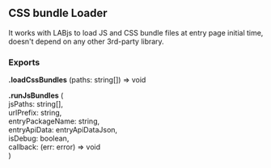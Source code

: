 CSS bundle Loader
------------
It works with LABjs to load JS and CSS bundle files at entry page initial time, doesn't depend on any other 3rd-party library.

### Exports

**.loadCssBundles** (paths: string[]) => void

**.runJsBundles** (\
	jsPaths: string[],\
	urlPrefix: string,\
	entryPackageName: string,\
	entryApiData: entryApiDataJson,\
	isDebug: boolean,\
	callback: (err: error) => void\
)
